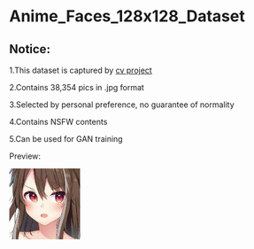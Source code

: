 # Anime_Faces_128x128_Dataset
## Notice:
1.This dataset is captured by [cv project](https://github.com/nagadomi/lbpcascade_animeface) 

2.Contains 38,354 pics in .jpg format

3.Selected by personal preference, no guarantee of normality

4.Contains NSFW contents

5.Can be used for GAN training

Preview:

![0d021fdd6ef1331c65545114d9a40ac7.jpg](assets/preview/0d021fdd6ef1331c65545114d9a40ac7.jpg)
